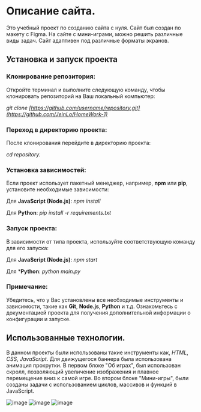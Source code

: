 # Описание сайта.
Это учебный проект по созданию сайта с нуля. Сайт был создан по макету с Figma. На сайте с мини-играми, можно решить различные виды задач.
Сайт адаптивен под различные форматы экранов.

## Установка и запуск проекта

### Клонирование репозитория:
Откройте терминал и выполните следующую команду, чтобы клонировать репозиторий на Ваш локальный компьютер:

*git clone [https://github.com/username/repository.git](https://github.com/JeinLo/HomeWork-1)*


### Переход в директорию проекта:
После клонирования перейдите в директорию проекта:

*cd repository.*

### Установка зависимостей:
Если проект использует пакетный менеджер, например, **npm** или **pip**, установите необходимые зависимости:

Для **JavaScript (Node.js)**:
*npm install*

Для **Python**:
*pip install -r requirements.txt*

### Запуск проекта:
В зависимости от типа проекта, используйте соответствующую команду для его запуска:

Для **JavaScript (Node.js)**:
*npm start*

Для ***Python**:
*python main.py*

### Примечание:
Убедитесь, что у Вас установлены все необходимые инструменты и зависимости, такие как **Git**, **Node.js**, **Python** и т.д.
Ознакомьтесь с документацией проекта для получения дополнительной информации о конфигурации и запуске.

## Использованные технологии.

В данном проекты были использованы такие инструменты как, *HTML*, *CSS*, *JavaScript*.
Для движущегося баннера была использована анимация прокрутки.
В первом блоке "Об играх", был использован скролл, позволяющий увеличение изображения и плавное перемещение вниз к самой игре.
Во втором блоке "Мини-игры", были созданы задачи с использованием циклов, массивов и функций в JavaScript.

![image](https://github.com/user-attachments/assets/ebcc35db-1a1c-4125-8195-1857824666f1)
![image](https://github.com/user-attachments/assets/964d1e02-ccbf-4c0b-a39a-a4fa61857063)
![image](https://github.com/user-attachments/assets/0b1190de-68d9-4bab-8982-869493c84252)


